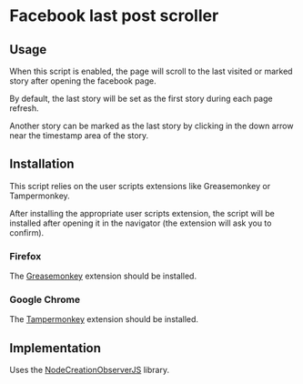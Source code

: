 # Facebook last post scroller

## Usage

When this script is enabled, the page will scroll to the last visited or marked story after opening the facebook page.

By default, the last story will be set as the first story during each page refresh.

Another story can be marked as the last story by clicking in the down arrow near the timestamp area of the story.

## Installation

This script relies on the user scripts extensions like Greasemonkey or Tampermonkey.

After installing the appropriate user scripts extension, the script will be installed after opening it in the navigator (the extension will ask you to confirm).

### Firefox

The [Greasemonkey](https://addons.mozilla.org/en-US/firefox/addon/greasemonkey/) extension should be installed.

###  Google Chrome

The [Tampermonkey](https://chrome.google.com/webstore/detail/tampermonkey/dhdgffkkebhmkfjojejmpbldmpobfkfo?hl=en) extension should be installed.

## Implementation

Uses the [NodeCreationObserverJS](https://github.com/soufianesakhi/node-creation-observer-js) library.
